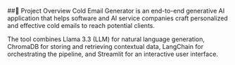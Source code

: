##📌 Project Overview
Cold Email Generator is an end-to-end generative AI application that helps software and AI service companies craft personalized and effective cold emails to reach potential clients.

The tool combines Llama 3.3 (LLM) for natural language generation, ChromaDB for storing and retrieving contextual data, LangChain for orchestrating the pipeline, and Streamlit for an interactive user interface.
